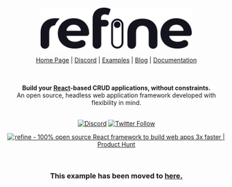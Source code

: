 <div align="center" style="margin: 30px;">
<a href="https://refine.dev/">
  <img src="https://raw.githubusercontent.com/refinedev/refine/master/logo.png"   style="width:350px;" align="center" />
</a>
<br />
<br />

<div align="center">
    <a href="https://refine.dev">Home Page</a> |
    <a href="https://discord.gg/refine">Discord</a> |
    <a href="https://refine.dev/examples/">Examples</a> | 
    <a href="https://refine.dev/blog/">Blog</a> | 
    <a href="https://refine.dev/docs/">Documentation</a>
</div>
</div>

<br />

<div align="center"><strong>Build your <a href="https://reactjs.org/">React</a>-based CRUD applications, without constraints.</strong><br>An open source, headless web application framework developed with flexibility in mind.

<br />
<br />

[![Discord](https://img.shields.io/discord/837692625737613362.svg?label=&logo=discord&logoColor=ffffff&color=7389D8&labelColor=6A7EC2)](https://discord.gg/refine)
[![Twitter Follow](https://img.shields.io/twitter/follow/refine_dev?style=social)](https://twitter.com/refine_dev)

<a href="https://www.producthunt.com/posts/refine-3?utm_source=badge-top-post-badge&utm_medium=badge&utm_souce=badge-refine&#0045;3" target="_blank"><img src="https://api.producthunt.com/widgets/embed-image/v1/top-post-badge.svg?post_id=362220&theme=light&period=daily" alt="refine - 100&#0037;&#0032;open&#0032;source&#0032;React&#0032;framework&#0032;to&#0032;build&#0032;web&#0032;apps&#0032;3x&#0032;faster | Product Hunt" style="width: 250px; height: 54px;" width="250" height="54" /></a>

<br/>

### This example has been moved to [here.](https://github.com/refinedev/refine/tree/next/examples/template-material-ui)

</div>
